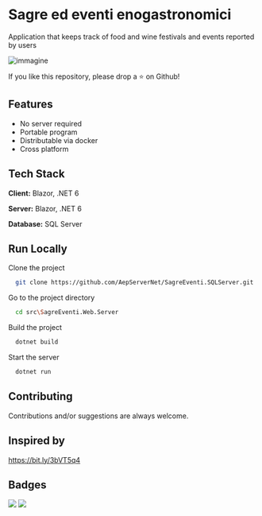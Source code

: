 # Sagre ed eventi enogastronomici
Application that keeps track of food and wine festivals and events reported by users

![immagine](https://user-images.githubusercontent.com/107076741/178114907-74a0dd7c-c129-46af-9715-174ad0096df1.png)

If you like this repository, please drop a ⭐ on Github!

## Features

- No server required
- Portable program
- Distributable via docker
- Cross platform


## Tech Stack

**Client:** Blazor, .NET 6

**Server:** Blazor, .NET 6

**Database:** SQL Server


## Run Locally

Clone the project

```bash
  git clone https://github.com/AepServerNet/SagreEventi.SQLServer.git
```

Go to the project directory

```bash
  cd src\SagreEventi.Web.Server
```

Build the project

```bash
  dotnet build
```

Start the server

```bash
  dotnet run
```


## Contributing
Contributions and/or suggestions are always welcome.


## Inspired by
https://bit.ly/3bVT5q4


## Badges
![](https://img.shields.io/github/stars/AngeloDotNet/SagreEventi.SQLServer.svg?style=for-the-badge)
![](https://img.shields.io/github/license/AngeloDotNet/SagreEventi.SQLServer?style=for-the-badge)
